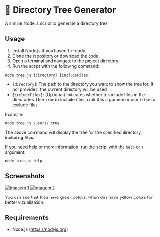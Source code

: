 
# 🌳 Directory Tree Generator

A simple Node.js script to generate a directory tree.

## Usage

1. Install Node.js if you haven't already.
2. Clone the repository or download the code.
3. Open a terminal and navigate to the project directory.
4. Run the script with the following command:

```shell
node tree.js [directory] [includeFiles]
```

- `[directory]`: The path to the directory you want to show the tree for. If not provided, the current directory will be used.
- `[includeFiles]`: (Optional) Indicates whether to include files in the directories. Use `true` to include files, omit this argument or use `false` to exclude files.

Example:

```shell
node tree.js /Users/ true
```

The above command will display the tree for the specified directory, including files.

If you need help or more information, run the script with the `help` or `h` argument:

```shell
node tree.js help
```
## Screenshots
[![Imagem 1](https://cdn.discordapp.com/attachments/1090335771715719210/1110681636544184401/image.png)](https://cdn.discordapp.com/attachments/1090335771715719210/1110681636544184401/image.png) [![Imagem 2](https://cdn.discordapp.com/attachments/1090335771715719210/1110682190938898432/image.png)](https://cdn.discordapp.com/attachments/1090335771715719210/1110682190938898432/image.png)

You can see that files have green colors, when dirs have yellow colors for better vizualization.

## Requirements

- Node.js (https://nodejs.org)


